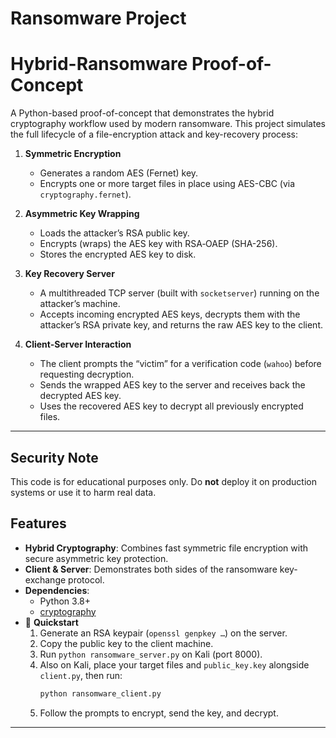 # Ransomware Project

# Hybrid-Ransomware Proof-of-Concept

A Python-based proof-of-concept that demonstrates the hybrid cryptography workflow used by modern ransomware. This project simulates the full lifecycle of a file-encryption attack and key-recovery process:

1. **Symmetric Encryption**  
   - Generates a random AES (Fernet) key.  
   - Encrypts one or more target files in place using AES-CBC (via `cryptography.fernet`).

2. **Asymmetric Key Wrapping**  
   - Loads the attacker’s RSA public key.  
   - Encrypts (wraps) the AES key with RSA‐OAEP (SHA-256).  
   - Stores the encrypted AES key to disk.

3. **Key Recovery Server**  
   - A multithreaded TCP server (built with `socketserver`) running on the attacker’s machine.  
   - Accepts incoming encrypted AES keys, decrypts them with the attacker’s RSA private key, and returns the raw AES key to the client.

4. **Client-Server Interaction**  
   - The client prompts the “victim” for a verification code (`wahoo`) before requesting decryption.  
   - Sends the wrapped AES key to the server and receives back the decrypted AES key.  
   - Uses the recovered AES key to decrypt all previously encrypted files.

---
## Security Note

This code is for educational purposes only. Do **not** deploy it on production systems or use it to harm real data.

## Features

- **Hybrid Cryptography**: Combines fast symmetric file encryption with secure asymmetric key protection.  
- **Client & Server**: Demonstrates both sides of the ransomware key-exchange protocol.  
- **Dependencies**:  
  - Python 3.8+  
  - [cryptography](https://pypi.org/project/cryptography/)  
- 🚀 **Quickstart**  
  1. Generate an RSA keypair (`openssl genpkey …`) on the server.  
  2. Copy the public key to the client machine.  
  3. Run `python ransomware_server.py` on Kali (port 8000).  
  4. Also on Kali, place your target files and `public_key.key` alongside `client.py`, then run:  
     ```bash
     python ransomware_client.py
     ```  
  5. Follow the prompts to encrypt, send the key, and decrypt.

---

